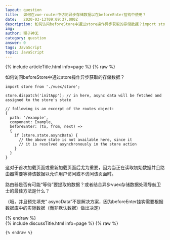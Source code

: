 ```yaml
---
layout: question
title:  如何在vue-router中访问异步存储数据以在beforeEnter挂钩中使用？
date:   2020-03-13T09:09:37.000Z
description: 如何访问beforeStore中通过store操作异步获取的存储数据？import store from './vuex/store';store...
img: 
author: 猴子神无
category: question
answer: 0
tags: JavaScript
topic: JavaScript
---
```

<div class="article-root">
  <div class="article">
    {% include articleTitle.html info=page %}
    {% raw %}
    <div class="article-content"><p><font style="vertical-align: inherit;"><font style="vertical-align: inherit;">如何访问beforeStore中通过store操作异步获取的存储数据？</font></font></p>

<pre><code>import store from './vuex/store';<font></font>
<font></font>
store.dispatch('initApp'); // in here, async data will be fetched and assigned to the store's state<font></font>
<font></font>
// following is an excerpt of the routes object:<font></font>
{<font></font>
  path: '/example',<font></font>
  component: Example,<font></font>
  beforeEnter: (to, from, next) =&gt;<font></font>
  {<font></font>
    if (store.state.asyncData) {<font></font>
      // the above state is not available here, since it<font></font>
      // it is resolved asynchronously in the store action<font></font>
    }<font></font>
  }<font></font>
}<font></font>
</code></pre>

<p><font style="vertical-align: inherit;"><font style="vertical-align: inherit;">这对于首次加载页面或重新加载页面后尤为重要，因为当正在读取初始数据并且路由器需要等待该数据以允许用户访问或不访问该页面时。</font></font></p>

<p><font style="vertical-align: inherit;"><font style="vertical-align: inherit;">路由器是否有可能“等待”要提取的数据？</font><font style="vertical-align: inherit;">或者结合异步vuex存储数据处理导航卫士的最佳方法是什么？</font></font></p>

<p><font style="vertical-align: inherit;"><font style="vertical-align: inherit;">（哦，并且预先填充“ asyncData”不是解决方案，因为beforeEnter挂钩需要根据数据库中的实际数据（而非默认数据）做出决定）</font></font></p></div>
    {% endraw %}
  </div>

  <div class="discuss-wrapper">
    {% include discussTitle.html info=page %}
    {% raw %}
    
    {% endraw %}
  </div>
<div>
